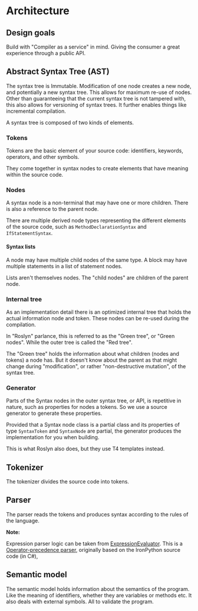 # Architecture
 
## Design goals

Build with "Compiler as a service" in mind. Giving the consumer a great experience through a public API.

## Abstract Syntax Tree (AST)

The syntax tree is Immutable. Modification of one node creates a new node, and potentially a new syntax tree. This allows for maximum re-use of nodes. Other than guaranteeing that the current syntax tree is not tampered with, this also allows for versioning of syntax trees. It further enables things like incremental compilation.

A syntax tree is composed of two kinds of elements.

### Tokens

Tokens are the basic element of your source code: identifiers, keywords, operators, and other symbols.

They come together in syntax nodes to create elements that have meaning within the source code.

### Nodes

A syntax node is a non-terminal that may have one or more children. There is also a reference to the parent node.

There are multiple derived node types representing the different elements of the source code, such as `MethodDeclarationSyntax` and `IfStatementSyntax`.

#### Syntax lists

A node may have multiple child nodes of the same type. A block may have multiple statements in a list of statement nodes.

Lists aren't themselves nodes. The "child nodes" are children of the parent node.

### Internal tree

As an implementation detail there is an optimized internal tree that holds the actual information node and token. These nodes can be re-used during the compilation.

In "Roslyn" parlance, this is referred to as the "Green tree", or "Green nodes". While the outer tree is called the "Red tree".

The "Green tree" holds the information about what children (nodes and tokens) a node has. But it doesn't know about the parent as that might change during "modification", or rather "non-destructive mutation", of the syntax tree.

### Generator

Parts of the Syntax nodes in the outer syntax tree, or API, is repetitive in nature, such as properties for nodes a tokens. So we use a source generator to generate these properties. 

Provided that a Syntax node class is a partial class and its properties of type `SyntaxToken` and `SyntaxNode` are partial, the generator produces the implementation for you when building.

This is what Roslyn also does, but they use T4 templates instead.

## Tokenizer

The tokenizer divides the source code into tokens.

## Parser

The parser reads the tokens and produces syntax according to the rules of the language.

**Note:**

Expression parser logic can be taken from [ExpressionEvaluator](https://github.com/marinasundstrom/ExpressionEvaluator). This is a [Operator-precedence parser](https://en.wikipedia.org/wiki/Operator-precedence_parser), originally based on the IronPython source code (in C#),

## Semantic model

The semantic model holds information about the semantics of the program. Like the meaning of identifiers, whether they are variables or methods etc. It also deals with external symbols. All to validate the program.
